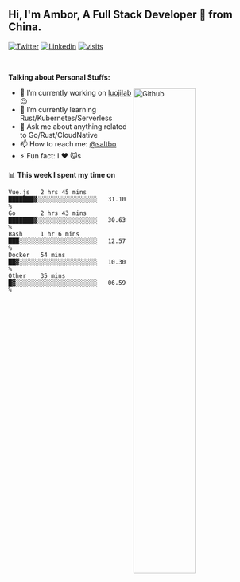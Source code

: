 ## Hi, I'm Ambor, A Full Stack Developer 🚀 from China.

[![Twitter](https://img.shields.io/badge/-saltbo-1ca0f1?style=flat&logo=twitter&logoColor=white)](https://twitter.com/rdsaltbo)
[![Linkedin](https://img.shields.io/badge/-saltbo-blue?style=flat&logo=Linkedin&logoColor=white)](https://www.linkedin.com/in/saltbo/)
[![visits](https://visitor.vercel.app/page/saltbo?color=light-green)](https://github.com/saltbo/)

&nbsp;  

**Talking about Personal Stuffs:**
<!-- Any image aligned to the right. Beware the width  -->
<img width="50%" align="right" alt="Github" src="https://raw.githubusercontent.com/saltbo/saltbo/master/images/git-header.svg" />

- 🔭 I’m currently working on [luojilab](https://github.com/luojilab) :wink:
- 🌱 I’m currently learning Rust/Kubernetes/Serverless
- 💬 Ask me about anything related to Go/Rust/CloudNative
- 📫 How to reach me: [@saltbo](https://twitter.com/rdsaltbo)
- ⚡ Fun fact: I :heart: :cat:s


📊 **This week I spent my time on**
<!--START_SECTION:waka-->
```text
Vue.js   2 hrs 45 mins   ███████▓░░░░░░░░░░░░░░░░░   31.10 % 
Go       2 hrs 43 mins   ███████▓░░░░░░░░░░░░░░░░░   30.63 % 
Bash     1 hr 6 mins     ███░░░░░░░░░░░░░░░░░░░░░░   12.57 % 
Docker   54 mins         ██▓░░░░░░░░░░░░░░░░░░░░░░   10.30 % 
Other    35 mins         █▓░░░░░░░░░░░░░░░░░░░░░░░   06.59 % 
```
<!--END_SECTION:waka-->
